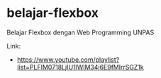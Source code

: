 # belajar-flexbox

Belajar Flexbox dengan Web Programming UNPAS

Link:

- https://www.youtube.com/playlist?list=PLFIM0718LjIU1lWlM34j6E9fMlrrSGZ1k
